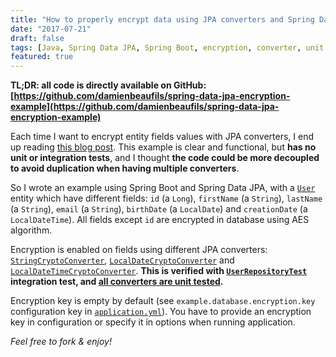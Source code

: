 ```yaml
---
title: "How to properly encrypt data using JPA converters and Spring Data JPA"
date: "2017-07-21"
draft: false
tags: [Java, Spring Data JPA, Spring Boot, encryption, converter, unit testing, integration testing]
featured: true
---
```


**TL;DR: all code is directly available on GitHub: [https://github.com/damienbeaufils/spring-data-jpa-encryption-example](https://github.com/damienbeaufils/spring-data-jpa-encryption-example)**

Each time I want to encrypt entity fields values with JPA converters, I end up reading [this blog post](https://www.thoughts-on-java.org/how-to-use-jpa-type-converter-to/). This example is clear and functional, but **has no unit or integration tests**, and I thought **the code could be more decoupled to avoid duplication when having multiple converters**.

So I wrote an example using Spring Boot and Spring Data JPA, with a [`User`](https://github.com/damienbeaufils/spring-data-jpa-encryption-example/blob/master/src/main/java/com/example/spring/data/jpa/encryption/domain/User.java) entity which have different fields: `id` (a `Long`), `firstName` (a `String`), `lastName` (a `String`), `email` (a `String`), `birthDate` (a `LocalDate`) and `creationDate` (a `LocalDateTime`). All fields except `id` are encrypted in database using AES algorithm.

Encryption is enabled on fields using different JPA converters: [`StringCryptoConverter`](https://github.com/damienbeaufils/spring-data-jpa-encryption-example/blob/master/src/main/java/com/example/spring/data/jpa/encryption/converters/StringCryptoConverter.java), [`LocalDateCryptoConverter`](https://github.com/damienbeaufils/spring-data-jpa-encryption-example/blob/master/src/main/java/com/example/spring/data/jpa/encryption/converters/LocalDateCryptoConverter.java) and [`LocalDateTimeCryptoConverter`](https://github.com/damienbeaufils/spring-data-jpa-encryption-example/blob/master/src/main/java/com/example/spring/data/jpa/encryption/converters/LocalDateTimeCryptoConverter.java). **This is verified with [`UserRepositoryTest`](https://github.com/damienbeaufils/spring-data-jpa-encryption-example/blob/master/src/test/java/com/example/spring/data/jpa/encryption/domain/UserRepositoryTest.java) integration test, and [all converters are unit tested](https://github.com/damienbeaufils/spring-data-jpa-encryption-example/tree/master/src/test/java/com/example/spring/data/jpa/encryption/converters).**

Encryption key is empty by default (see `example.database.encryption.key` configuration key in [`application.yml`](https://github.com/damienbeaufils/spring-data-jpa-encryption-example/blob/master/src/main/resources/application.yml)). You have to provide an encryption key in configuration or specify it in options when running application.

_Feel free to fork & enjoy!_
